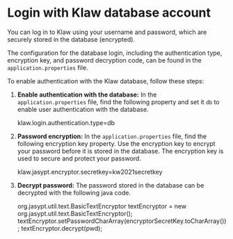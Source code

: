 # Login with Klaw database account

You can log in to Klaw using your username and password, which are securely stored in the database (encrypted).

The configuration for the database login, including the authentication type, encryption key, and password decryption code, can be found in the `application.properties` file.

To enable authentication with the Klaw database, follow these steps:

1. **Enable authentication with the database:** In the `application.properties` file, find the following property and set it
`db` to enable user authentication with the database.

    klaw.login.authentication.type=db

2. **Password encryption:** In the `application.properties` file, find the following encryption key property. Use the encryption key to encrypt your password before it is stored in the database. The encryption key is used to secure and protect your password.

    klaw.jasypt.encryptor.secretkey=kw2021secretkey

3. **Decrypt password:** The password stored in the database can be decrypted with the following java code.

    org.jasypt.util.text.BasicTextEncryptor textEncryptor = new org.jasypt.util.text.BasicTextEncryptor();
    textEncryptor.setPasswordCharArray(encryptorSecretKey.toCharArray());
    textEncryptor.decrypt(pwd);
